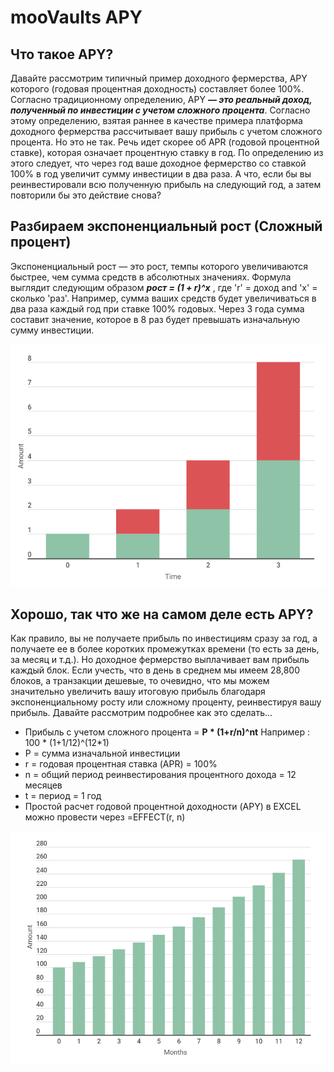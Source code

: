 # mooVaults APY

## Что такое APY?

Давайте рассмотрим типичный пример доходного фермерства, APY которого \(годовая процентная доходность\) составляет более 100%. Согласно традиционному определению, APY _**— это реальный доход, полученный по инвестиции с учетом сложного процента**_. Согласно этому определению, взятая раннее в качестве примера платформа доходного фермерства рассчитывает вашу прибыль с учетом сложного процента. Но это не так. Речь идет скорее об APR \(годовой процентной ставке\), которая означает процентную ставку в год. По определению из этого следует, что через год ваше доходное фермерство со ставкой 100% в год увеличит сумму инвестиции в два раза. А что, если бы вы реинвестировали всю полученную прибыль на следующий год, а затем повторили бы это действие снова? 

## Разбираем экспоненциальный рост \(Сложный процент\)

Экспоненциальный рост — это рост, темпы которого увеличиваются быстрее, чем сумма средств в абсолютных значениях. Формула выглядит следующим образом _**рост = \(1 + r\)^x**_ , где 'r' = доход and 'x' = сколько 'раз'. Например, сумма ваших средств будет увеличиваться в два раза каждый год при ставке 100% годовых. Через 3 года сумма составит значение, которое в 8 раз будет превышать изначальную сумму инвестиции. 

![рост = \(1 + 100%\)^3](../.gitbook/assets/capture%20%282%29.png)

##  Хорошо, так что же на самом деле есть APY?

Как правило, вы не получаете прибыль по инвестициям сразу за год, а получаете ее в более коротких промежутках времени \(то есть за день, за месяц и т.д.\). Но доходное фермерство выплачивает вам прибыль каждый блок. Если учесть, что в день в среднем мы имеем 28,800 блоков, а транзакции дешевые, то очевидно, что мы можем значительно увеличить вашу итоговую прибыль благодаря экспоненциальному росту или сложному проценту, реинвестируя вашу прибыль. Давайте рассмотрим подробнее как это сделать...

* Прибыль с учетом сложного процента = **P \* \(1+r/n\)^nt**                Например : 100 \* \(1+1/12\)^\(12\*1\)
* P = сумма изначальной инвестиции
* r = годовая процентная ставка (APR) = 100%
* n = общий период реинвестирования процентного дохода = 12 месяцев
* t = период = 1 год
* Простой расчет годовой процентной доходности (APY) в EXCEL можно провести через =EFFECT\(r, n\)

![Через год у вас будет 261 токен или доходность равная 161%, вместо стандартных 100% годовых без учета сложного процента](../.gitbook/assets/capture%20%283%29.png)
















